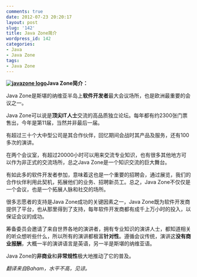 ```yaml
---
comments: true
date: 2012-07-23 20:20:17
layout: post
slug: '142'
title: Java Zone简介
wordpress_id: 142
categories:
- Java
- Java Zone
tags:
- Java Zone
---
```


**[![javazone logo](http://baham.co/wp-content/uploads/2012/07/splashlogo-300x272.png)](http://baham.co/07_23_142.html/splashlogo)Java Zone简介：**

Java Zone是斯堪的纳维亚半岛上**软件开发者**最大会议场所，也是欧洲最重要的会议之一。

Java Zone可以说是**顶尖IT人士**交流的高品质独立论坛。每年都有约2300张门票售出，今年是第11届，当然并非最后一届。

有超过三十个大中型公司是其合作伙伴，回忆期间会战时其产品及服务，还有100多次的演讲。

在两个会议室，有超过20000小时可以用来交流专业知识，也有很多其他地方可以作为非正式的交流场所，总之Java Zone是一个知识交流的巨大舞台。

有如此多的软件开发者参加，意味着这也是一个重要的招聘会，通过展览，我们的合作伙伴利用此契机，拓展他们的业务、招聘新员工。总之，Java Zone不仅仅是一个会议，也是一个拓展人脉和社交的场所。

很多志愿者的支持是Java Zone成功的关键因素之一，Java Zone既为软件开发商提供了平台，也从那里得到了支持，每年软件开发商都有成千上万小时的投入，以保证会议的成功。

筹备委员会邀请了来自世界各地的演讲者，拥有专业知识的演讲人士，都知道相关的听众想听些什么，所以所有的演讲都极富**针对性**。遵循会议传统，演讲这**没有商业报酬**，大概一半的演讲语言是英语，另一半是斯堪的纳维亚语。

Java Zone的**非商业**和**非常规性**极大地推动了它的普及。

<!-- more -->

_翻译来自Baham，水平不高，见谅。_
